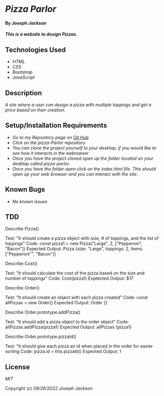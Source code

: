 # _Pizza Parlor_
 
#### By _**Joseph Jackson**_
 
#### _This is a website to design Pizzas._
 
## Technologies Used
 
* _HTML_
* _CSS_
* _Bootstrap_
* _JavaScript_
 
 
## Description
 
_A site where a user can design a pizza with multiple toppings and get a price based on their creation._
 
## Setup/Installation Requirements
 
* _Go to my Repository page on [Git Hub](https://github.com/josephjacksonw/pizza-parlor)_
* _Click on the pizza-Parlor repository_
* _You can clone the project yourself to your desktop, if you would like to see how it interacts in the webrowser_
* _Once you have the project cloned open up the folder located on your desktop called pizza-parlor._
* _Once you have the folder open click on the index.html file. This should open up your web browser and you can interact with the site._ 
 
## Known Bugs
 
* _No known issues_

## TDD

Describe Pizza()

Test: "It should create a pizza object with size, # of toppings, and the list of toppings"
Code: const pizza1 = new Pizza("Large", 2, ["Pepperoni", "Bacon"])
Expected Output: Pizza {size: "Large", toppings: 2, items: ["Pepperoni"", "Bacon"]}

Describe Cost()

Test: "It should calculate the cost of the pizza based on the size and number of toppings"
Code: Cost(pizza1)
Exptected Output: $17

Describe Order()

Test: "It should create an object with each pizza created"
Code: const allPizzas = new Order()
Expected Output: Order {}

Describe Order.prototype.addPizza()

Test: "It should add a pizza object to the order object"
Code: allPizzas.addPizza(pizza1)
Expected Output: allPizzas {pizza1}

Describe Order.prototype.pizzaId()

Test: "It should give each pizza an id when placed in the order for easier sorting
Code: pizza.id = this.pizzaId()
Expexted Output: 1

## License

_MIT_

Copyright (c) _08/26/2022_ _Joseph Jackson_